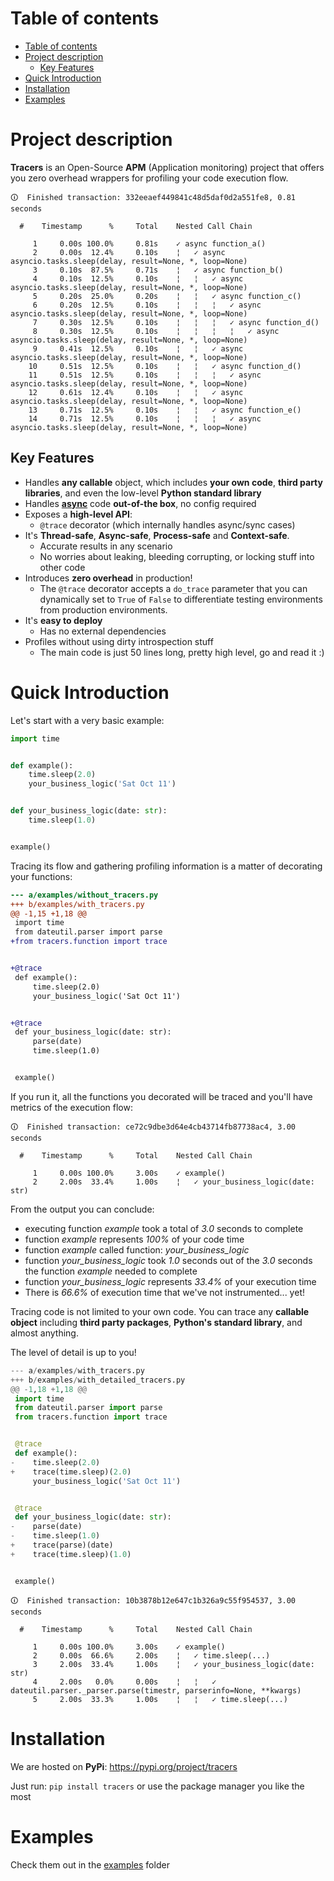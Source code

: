 # Table of contents

- [Table of contents](#table-of-contents)
- [Project description](#project-description)
  * [Key Features](#key-features)
- [Quick Introduction](#quick-introduction)
- [Installation](#installation)
- [Examples](#examples)

# Project description

**Tracers** is an Open-Source **APM** (Application monitoring) project
that offers you zero overhead wrappers for profiling your code execution flow.

```
🛈  Finished transaction: 332eeaef449841c48d5daf0d2a551fe8, 0.81 seconds

  #    Timestamp      %     Total    Nested Call Chain

     1     0.00s 100.0%     0.81s    ✓ async function_a()
     2     0.00s  12.4%     0.10s    ¦   ✓ async asyncio.tasks.sleep(delay, result=None, *, loop=None)
     3     0.10s  87.5%     0.71s    ¦   ✓ async function_b()
     4     0.10s  12.5%     0.10s    ¦   ¦   ✓ async asyncio.tasks.sleep(delay, result=None, *, loop=None)
     5     0.20s  25.0%     0.20s    ¦   ¦   ✓ async function_c()
     6     0.20s  12.5%     0.10s    ¦   ¦   ¦   ✓ async asyncio.tasks.sleep(delay, result=None, *, loop=None)
     7     0.30s  12.5%     0.10s    ¦   ¦   ¦   ✓ async function_d()
     8     0.30s  12.5%     0.10s    ¦   ¦   ¦   ¦   ✓ async asyncio.tasks.sleep(delay, result=None, *, loop=None)
     9     0.41s  12.5%     0.10s    ¦   ¦   ✓ async asyncio.tasks.sleep(delay, result=None, *, loop=None)
    10     0.51s  12.5%     0.10s    ¦   ¦   ✓ async function_d()
    11     0.51s  12.5%     0.10s    ¦   ¦   ¦   ✓ async asyncio.tasks.sleep(delay, result=None, *, loop=None)
    12     0.61s  12.4%     0.10s    ¦   ¦   ✓ async asyncio.tasks.sleep(delay, result=None, *, loop=None)
    13     0.71s  12.5%     0.10s    ¦   ¦   ✓ async function_e()
    14     0.71s  12.5%     0.10s    ¦   ¦   ¦   ✓ async asyncio.tasks.sleep(delay, result=None, *, loop=None)
```

## Key Features

- Handles **any callable** object, which includes **your own code**,
  **third party libraries**, and even the low-level **Python standard library**
- Handles [**async**](https://docs.python.org/3/library/asyncio.html) code
  **out-of-the box**, no config required
- Exposes a **high-level API**:
  - `@trace` decorator (which internally handles async/sync cases)
- It's **Thread-safe**, **Async-safe**, **Process-safe** and **Context-safe**.
  - Accurate results in any scenario
  - No worries about leaking, bleeding corrupting, or locking stuff into other
    code
- Introduces **zero overhead** in production!
  - The `@trace` decorator accepts a `do_trace` parameter
    that you can dynamically set to `True` of `False` to differentiate
    testing environments from production environments.
- It's **easy to deploy**
  - Has no external dependencies
- Profiles without using dirty introspection stuff
  - The main code is just 50 lines long, pretty high level, go and read it :)

# Quick Introduction

Let's start with a very basic example:

```py
import time


def example():
    time.sleep(2.0)
    your_business_logic('Sat Oct 11')


def your_business_logic(date: str):
    time.sleep(1.0)


example()
```

Tracing its flow and gathering profiling information is a matter of
decorating your functions:

```diff
--- a/examples/without_tracers.py
+++ b/examples/with_tracers.py
@@ -1,15 +1,18 @@
 import time
 from dateutil.parser import parse
+from tracers.function import trace


+@trace
 def example():
     time.sleep(2.0)
     your_business_logic('Sat Oct 11')


+@trace
 def your_business_logic(date: str):
     parse(date)
     time.sleep(1.0)


 example()
```

If you run it, all the functions you decorated will be traced
and you'll have metrics of the execution flow:

```
🛈  Finished transaction: ce72c9dbe3d64e4cb43714fb87738ac4, 3.00 seconds

  #    Timestamp      %     Total    Nested Call Chain

     1     0.00s 100.0%     3.00s    ✓ example()
     2     2.00s  33.4%     1.00s    ¦   ✓ your_business_logic(date: str)
```

From the output you can conclude:
- executing function *example* took a total of *3.0* seconds to complete
- function *example* represents *100%* of your code time
- function *example* called function: *your_business_logic*
- function *your_business_logic* took *1.0* seconds out of the *3.0* seconds
  the function *example* needed to complete
- function *your_business_logic* represents *33.4%* of your execution time
- There is *66.6%* of execution time
  that we've not instrumented... yet!

Tracing code is not limited to your own code.
You can trace any **callable object** including **third party packages**,
**Python's standard library**, and almost anything.

The level of detail is up to you!


```py
--- a/examples/with_tracers.py
+++ b/examples/with_detailed_tracers.py
@@ -1,18 +1,18 @@
 import time
 from dateutil.parser import parse
 from tracers.function import trace


 @trace
 def example():
-    time.sleep(2.0)
+    trace(time.sleep)(2.0)
     your_business_logic('Sat Oct 11')


 @trace
 def your_business_logic(date: str):
-    parse(date)
-    time.sleep(1.0)
+    trace(parse)(date)
+    trace(time.sleep)(1.0)


 example()
```

```
🛈  Finished transaction: 10b3878b12e647c1b326a9c55f954537, 3.00 seconds

  #    Timestamp      %     Total    Nested Call Chain

     1     0.00s 100.0%     3.00s    ✓ example()
     2     0.00s  66.6%     2.00s    ¦   ✓ time.sleep(...)
     3     2.00s  33.4%     1.00s    ¦   ✓ your_business_logic(date: str)
     4     2.00s   0.0%     0.00s    ¦   ¦   ✓ dateutil.parser._parser.parse(timestr, parserinfo=None, **kwargs)
     5     2.00s  33.3%     1.00s    ¦   ¦   ✓ time.sleep(...)
```

# Installation

We are hosted on **PyPi**: https://pypi.org/project/tracers

Just run: `pip install tracers`
or use the package manager you like the most

# Examples

Check them out in the
[examples](https://github.com/kamadorueda/tracers/tree/master/examples)
folder
